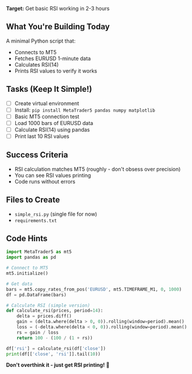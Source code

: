 **Target:** Get basic RSI working in 2-3 hours

## What You're Building Today

A minimal Python script that:

- Connects to MT5
- Fetches EURUSD 1-minute data
- Calculates RSI(14)
- Prints RSI values to verify it works

## Tasks (Keep It Simple!)

- [ ] Create virtual environment
- [ ] Install: `pip install MetaTrader5 pandas numpy matplotlib`
- [ ] Basic MT5 connection test
- [ ] Load 1000 bars of EURUSD data
- [ ] Calculate RSI(14) using pandas
- [ ] Print last 10 RSI values

## Success Criteria

- RSI calculation matches MT5 (roughly - don't obsess over precision)
- You can see RSI values printing
- Code runs without errors

## Files to Create

- `simple_rsi.py` (single file for now)
- `requirements.txt`

## Code Hints

```python
import MetaTrader5 as mt5
import pandas as pd

# Connect to MT5
mt5.initialize()

# Get data
bars = mt5.copy_rates_from_pos('EURUSD', mt5.TIMEFRAME_M1, 0, 1000)
df = pd.DataFrame(bars)

# Calculate RSI (simple version)
def calculate_rsi(prices, period=14):
    delta = prices.diff()
    gain = (delta.where(delta > 0, 0)).rolling(window=period).mean()
    loss = (-delta.where(delta < 0, 0)).rolling(window=period).mean()
    rs = gain / loss
    return 100 - (100 / (1 + rs))

df['rsi'] = calculate_rsi(df['close'])
print(df[['close', 'rsi']].tail(10))
```

**Don't overthink it - just get RSI printing!** 🎯
